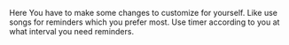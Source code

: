 Here You have to make some changes to customize for yourself.
Like use songs for reminders which you prefer most.
Use timer according to you at what interval you need reminders.
